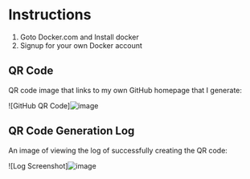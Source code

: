 # Instructions
1. Goto Docker.com and Install docker
2. Signup for your own Docker account

## QR Code
QR code image that links to my own GitHub homepage that I generate:

![GitHub QR Code]![image](https://github.com/user-attachments/assets/b547f7c7-829e-4e92-81d6-5d9b76b0e7f8)

## QR Code Generation Log
An image of viewing the log of successfully creating the QR code:

![Log Screenshot]![image](https://github.com/user-attachments/assets/14f89810-e1cf-4b10-b5bc-c6d3736facd0)
